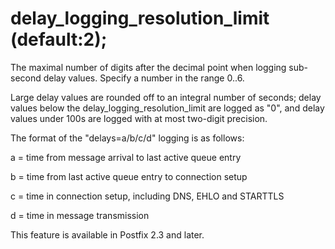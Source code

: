 # delay_logging_resolution_limit (default:2); 

 The maximal number of digits after the decimal point when logging
sub-second delay values.  Specify a number in the range 0..6.  

 Large delay values are rounded off to an integral number of seconds;
delay values below the delay_logging_resolution_limit are logged
as "0", and delay values under 100s are logged with at most two-digit
precision.  

 The format of the "delays=a/b/c/d" logging is as follows: 



 a = time from message arrival to last active queue entry

 b = time from last active queue entry to connection setup

 c = time in connection setup, including DNS, EHLO and STARTTLS

 d = time in message transmission



 This feature is available in Postfix 2.3 and later.  


